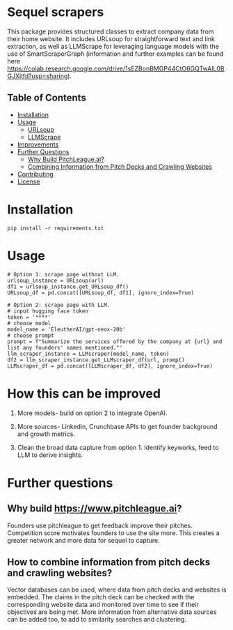 # Sequel scrapers
This package provides structured classes to extract company data from their home website. It includes URLsoup for straightforward text and link extraction, as well as LLMScrape for leveraging language models with the use of SmartScraperGraph (information and further examples can be found here https://colab.research.google.com/drive/1sEZBonBMGP44CtO6GQTwAlL0BGJXjtfd?usp=sharing).

## Table of Contents
- [Installation](#installation)
- [Usage](#usage)
  - [URLsoup](#urlsoup)
  - [LLMScrape](#llmscrape)
- [Improvements](#improvements)
- [Further Questions](#further-questions)
  - [Why Build PitchLeague.ai?](#why-build-pitchleagueai)
  - [Combining Information from Pitch Decks and Crawling Websites](#combining-information-from-pitch-decks-and-crawling-websites)
- [Contributing](#contributing)
- [License](#license)

# Installation

```
pip install -r requirements.txt
```

# Usage
```
# Option 1: scrape page without LLM.
urlsoup_instance = URLsoup(url)
df1 = urlsoup_instance.get_URLsoup_df()
URLsoup_df = pd.concat([URLsoup_df, df1], ignore_index=True)

# Option 2: scrape page with LLM. 
# input hugging face token
token = '****'
# choose model
model_name = 'EleutherAI/gpt-neox-20b' 
# choose prompt
prompt = f"Summarize the services offered by the company at {url} and list any founders' names mentioned."'
llm_scraper_instance = LLMscraper(model_name, token)
df2 = llm_scraper_instance.get_LLMscraper_df(url, prompt)
LLMscraper_df = pd.concat([LLMscraper_df, df2], ignore_index=True)
```

# How this can be improved

1. More models- build on option 2 to integrate OpenAI.

2. More sources- Linkedin, Crunchbase APIs to get founder background and growth metrics.

3. Clean the broad data capture from option 1. Identify keyworks, feed to LLM to derive insights.

# Further questions

## Why build https://www.pitchleague.ai?

Founders use pitchleague to get feedback improve their pitches. Competition score motivates founders to use the site more. This creates a greater network and more data for sequel to capture. 

## How to combine information from pitch decks and crawling websites?

Vector databases can be used, where data from pitch decks and websites is embedded. The claims in the pitch deck can be checked with the corresponding website data and monitored over time to see if their objectives are being met. More information from alternative data sources can be added too, to add to similarity searches and clustering. 